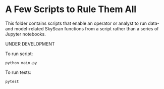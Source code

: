 # A Few Scripts to Rule Them All

This folder contains scripts that enable an operator or analyst
to run data- and model-related SkyScan functions from a script
rather than a series of Jupyter notebooks.

UNDER DEVELOPMENT

To run script:

```
python main.py
```

To run tests:

```
pytest
```

